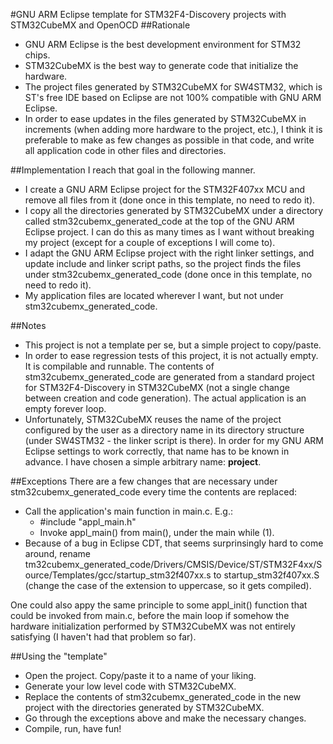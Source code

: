 #GNU ARM Eclipse template for STM32F4-Discovery projects with STM32CubeMX and OpenOCD
##Rationale
- GNU ARM Eclipse is the best development environment for STM32 chips.
- STM32CubeMX is the best way to generate code that initialize the hardware.
- The project files generated by STM32CubeMX for SW4STM32, which is ST's free IDE based on Eclipse are not 100% compatible with GNU ARM Eclipse.
- In order to ease updates in the files generated by STM32CubeMX in increments (when adding more hardware to the project, etc.), I think it is preferable to make as few changes as possible in that code, and write all application code in other files and directories.

##Implementation
I reach that goal in the following manner.
- I create a GNU ARM Eclipse project for the STM32F407xx MCU and remove all files from it (done once in this template, no need to redo it).
- I copy all the directories generated by STM32CubeMX under a directory called stm32cubemx_generated_code at the top of the GNU ARM Eclipse project. I can do this as many times as I want without breaking my project (except for a couple of exceptions I will come to).
- I adapt the GNU ARM Eclipse project with the right linker settings, and update include and linker script paths, so the project finds the files under stm32cubemx_generated_code (done once in this template, no need to redo it).
- My application files are located wherever I want, but not under stm32cubemx_generated_code.

##Notes
- This project is not a template per se, but a simple project to copy/paste.
- In order to ease regression tests of this project, it is not actually empty. It is compilable and runnable. The contents of stm32cubemx_generated_code are generated from a standard project for STM32F4-Discovery in STM32CubeMX (not a single change between creation and code generation). The actual application is an empty forever loop.
- Unfortunately, STM32CubeMX reuses the name of the project configured by the user as a directory name in its directory structure (under SW4STM32 - the linker script is there). In order for my GNU ARM Eclipse settings to work correctly, that name has to be known in advance. I have chosen a simple arbitrary name: __project__.

##Exceptions
There are a few changes that are necessary under stm32cubemx_generated_code every time the contents are replaced:
- Call the application's main function in main.c. E.g.:
  - #include "appl_main.h"
  - Invoke appl_main() from main(), under the main while (1).
- Because of a bug in Eclipse CDT, that seems surprinsingly hard to come around, rename tm32cubemx_generated_code/Drivers/CMSIS/Device/ST/STM32F4xx/Source/Templates/gcc/startup_stm32f407xx.s to startup_stm32f407xx.S (change the case of the extension to uppercase, so it gets compiled).

One could also appy the same principle to some appl_init() function that could be invoked from main.c, before the main loop if somehow the hardware initialization performed by STM32CubeMX was not entirely satisfying (I haven't had that problem so far).

##Using the "template"
 - Open the project. Copy/paste it to a name of your liking.
 - Generate your low level code with STM32CubeMX.
 - Replace the contents of stm32cubemx_generated_code in the new project with the directories generated by STM32CubeMX.
 - Go through the exceptions above and make the necessary changes.
 - Compile, run, have fun!
 